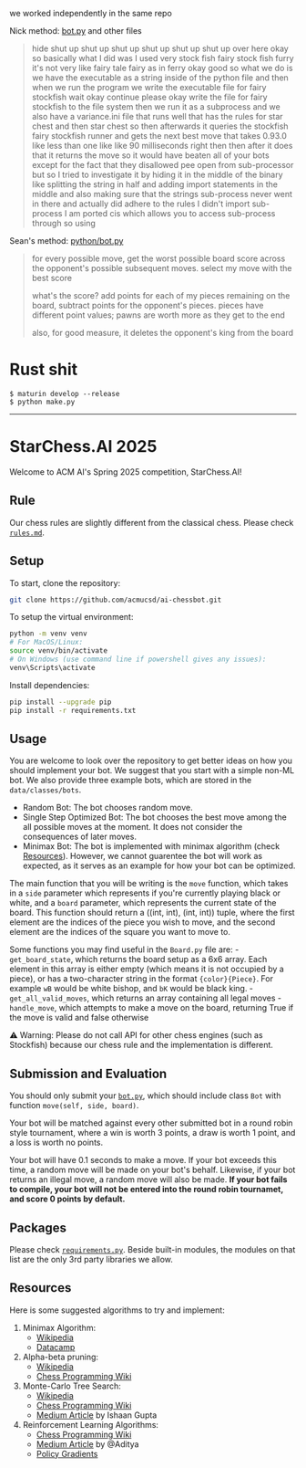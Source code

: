 we worked independently in the same repo

Nick method: [bot.py](https://github.com/SheepTester-forks/STARCHESS/blame/main/data/classes/bots/bot.py) and other files

> hide shut up shut up shut up shut up shut up shut up over here okay so basically what I did was I used very stock fish fairy stock fish furry it's not very like fairy tale fairy as in ferry okay good so what we do is we have the executable as a string inside of the python file and then when we run the program we write the executable file for fairy stockfish wait okay continue please okay write the file for fairy stockfish to the file system then we run it as a subprocess and we also have a variance.ini file that runs well that has the rules for star chest and then star chest so then afterwards it queries the stockfish fairy stockfish runner and gets the next best move that takes 0.93.0 like less than one like like 90 milliseconds right then then after it does that it returns the move so it would have beaten all of your bots except for the fact that they disallowed pee open from sub-processor but so I tried to investigate it by hiding it in the middle of the binary like splitting the string in half and adding import statements in the middle and also making sure that the strings sub-process never went in there and actually did adhere to the rules I didn't import sub-process I am ported cis which allows you to access sub-process through so using

Sean's method: [python/bot.py](https://github.com/SheepTester-forks/STARCHESS/blame/main/data/classes/bots/python/bot.py)

> for every possible move, get the worst possible board score across the opponent's possible subsequent moves. select my move with the best score
>
> what's the score? add points for each of my pieces remaining on the board, subtract points for the opponent's pieces. pieces have different point values; pawns are worth more as they get to the end
>
> also, for good measure, it deletes the opponent's king from the board

# Rust shit

```shell
$ maturin develop --release
$ python make.py
```

---

# StarChess.AI 2025

Welcome to ACM AI's Spring 2025 competition, StarChess.AI!

## Rule

Our chess rules are slightly different from the classical chess. Please check [`rules.md`](rules.md).

## Setup

To start, clone the repository:

```bash
git clone https://github.com/acmucsd/ai-chessbot.git
```

To setup the virtual environment:

```bash
python -m venv venv
# For MacOS/Linux:
source venv/bin/activate
# On Windows (use command line if powershell gives any issues):
venv\Scripts\activate
```

Install dependencies:

```bash
pip install --upgrade pip
pip install -r requirements.txt
```

## Usage

You are welcome to look over the repository to get better ideas on how you should implement your bot. We suggest that you start with a simple non-ML bot. We also provide three example bots, which are stored in the `data/classes/bots`.

- Random Bot: The bot chooses random move.
- Single Step Optimized Bot: The bot chooses the best move among the all possible moves at the moment. It does not consider the consequences of later moves.
- Minimax Bot: The bot is implemented with minimax algorithm (check [Resources](#resources)). However, we cannot guarentee the bot will work as expected, as it serves as an example for how your bot can be optimized.

The main function that you will be writing is the `move` function, which takes in a `side` parameter which represents if you're currently playing black or white, and a `board` parameter, which represents the current state of the board. This function should return a ((int, int), (int, int)) tuple, where the first element are the indices of the piece you wish to move, and the second element are the indices of the square you want to move to.

Some functions you may find useful in the `Board.py` file are: -`get_board_state`, which returns the board setup as a 6x6 array. Each element in this array is either empty (which means it is not occupied by a piece), or has a two-character string in the format `{color}{Piece}`. For example `wB` would be white bishop, and `bK` would be black king. -`get_all_valid_moves`, which returns an array containing all legal moves -`handle_move`, which attempts to make a move on the board, returning True if the move is valid and false otherwise

⚠️ Warning: Please do not call API for other chess engines (such as Stockfish) because our chess rule and the implementation is different.

## Submission and Evaluation

You should only submit your [`bot.py`](data/classes/bots/bot.py), which should include class `Bot` with function `move(self, side, board)`.

Your bot will be matched against every other submitted bot in a round robin style tournament, where a win is worth 3 points, a draw is worth 1 point, and a loss is worth no points.

Your bot will have 0.1 seconds to make a move. If your bot exceeds this time, a random move will be made on your bot's behalf. Likewise, if your bot returns an illegal move, a random move will also be made. **If your bot fails to compile, your bot will not be entered into the round robin tournamet, and score 0 points by default.**

## Packages

Please check [`requirements.py`](requirements.txt). Beside built-in modules, the modules on that list are the only 3rd party libraries we allow.

## Resources

Here is some suggested algorithms to try and implement:

1. Minimax Algorithm:
   - [Wikipedia](https://en.wikipedia.org/wiki/Minimax)
   - [Datacamp](https://www.datacamp.com/tutorial/minimax-algorithm-for-ai-in-python)
2. Alpha-beta pruning:
   - [Wikipedia](https://en.wikipedia.org/wiki/Alpha%E2%80%93beta_pruning)
   - [Chess Programming Wiki](https://www.chessprogramming.org/Alpha-Beta)
3. Monte-Carlo Tree Search:
   - [Wikipedia](https://en.wikipedia.org/wiki/Monte_Carlo_tree_search)
   - [Chess Programming Wiki](https://www.chessprogramming.org/Monte-Carlo_Tree_Search)
   - [Medium Article](https://medium.com/@ishaan.gupta0401/monte-carlo-tree-search-application-on-chess-5573fc0efb75) by Ishaan Gupta
4. Reinforcement Learning Algorithms:
   - [Chess Programming Wiki](https://www.chessprogramming.org/Reinforcement_Learning)
   - [Medium Article](https://medium.com/@samgill1256/reinforcement-learning-in-chess-73d97fad96b3) by @Aditya
   - [Policy Gradients](https://en.wikipedia.org/wiki/Policy_gradient_method)
